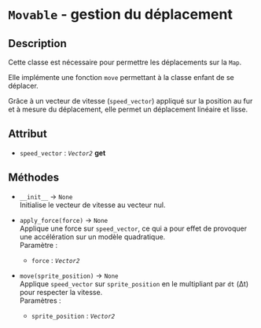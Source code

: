 # `Movable` - gestion du déplacement
## Description
Cette classe est nécessaire pour permettre les déplacements sur la `Map`.

Elle implémente une fonction `move` permettant à la classe enfant de se déplacer.

Grâce à un vecteur de vitesse (`speed_vector`) appliqué sur la position au fur et à mesure du déplacement, 
elle permet un déplacement linéaire et lisse.

## Attribut
- `speed_vector` : *`Vector2`* **get**

## Méthodes
- `__init__` &rarr; `None` \
  Initialise le vecteur de vitesse au vecteur nul.

- `apply_force(force)` &rarr; `None` \
  Applique une force sur `speed_vector`, ce qui a pour effet de provoquer une accélération sur un modèle quadratique. \
  Paramètre :
  * `force` : *`Vector2`*

- `move(sprite_position)` &rarr; `None` \
  Applique `speed_vector` sur `sprite_position` en le multipliant par `dt` (&Delta;t) pour respecter la vitesse. \
  Paramètres :
  * `sprite_position` : *`Vector2`*